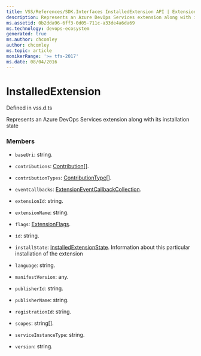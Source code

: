```yaml
---
title: VSS/References/SDK.Interfaces InstalledExtension API | Extensions for Azure DevOps Services
description: Represents an Azure DevOps Services extension along with its installation state
ms.assetid: 0b2dda96-6ff3-0d05-711c-a33de4a6da69
ms.technology: devops-ecosystem
generated: true
ms.author: chcomley
author: chcomley
ms.topic: article
monikerRange: '>= tfs-2017'
ms.date: 08/04/2016
---
```


# InstalledExtension

Defined in vss.d.ts

Represents an Azure DevOps Services extension along with its installation state

### Members

- `baseUri`: string.

- `contributions`: [Contribution](../../../VSS/References/SDK_Interfaces/Contribution.md)[].

- `contributionTypes`: [ContributionType](../../../VSS/References/SDK_Interfaces/ContributionType.md)[].

- `eventCallbacks`: [ExtensionEventCallbackCollection](../../../VSS/References/SDK_Interfaces/ExtensionEventCallbackCollection.md).

- `extensionId`: string.

- `extensionName`: string.

- `flags`: [ExtensionFlags](../../../VSS/References/SDK_Interfaces/ExtensionFlags.md).

- `id`: string.

- `installState`: [InstalledExtensionState](../../../VSS/References/SDK_Interfaces/InstalledExtensionState.md). Information about this particular installation of the extension

- `language`: string.

- `manifestVersion`: any.

- `publisherId`: string.

- `publisherName`: string.

- `registrationId`: string.

- `scopes`: string[].

- `serviceInstanceType`: string.

- `version`: string.

